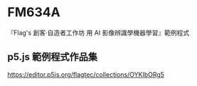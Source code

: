 # FM634A
『Flag's 創客‧自造者工作坊 用 AI 影像辨識學機器學習』範例程式
## p5.js 範例程式作品集
https://editor.p5js.org/flagtec/collections/OYKIbORg5
